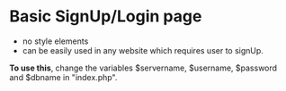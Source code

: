 # Basic SignUp/Login page
* no style elements
* can be easily used in any website which requires user to signUp.

**To use this**, change the variables $servername, $username, $password and $dbname in "index.php".

